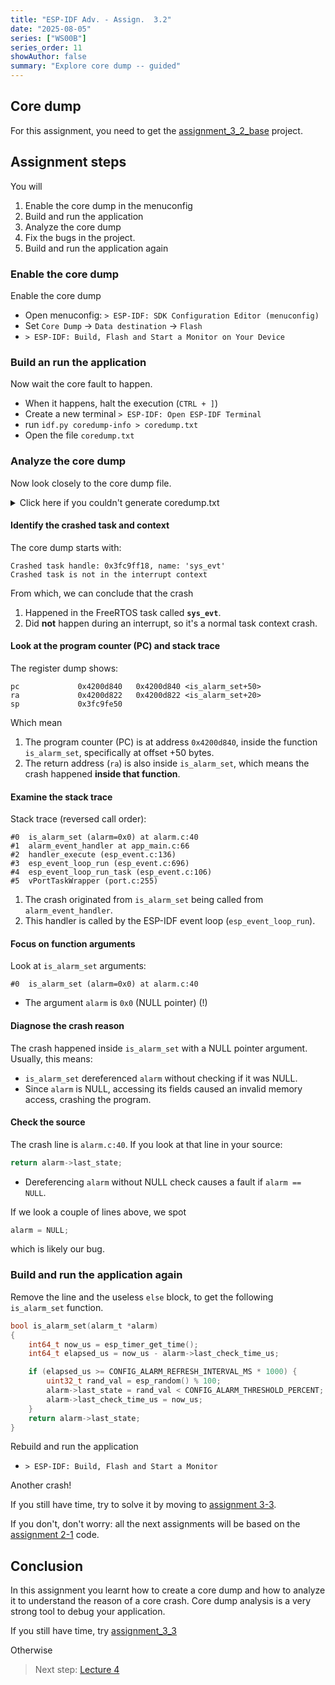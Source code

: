 ```yaml
---
title: "ESP-IDF Adv. - Assign.  3.2"
date: "2025-08-05"
series: ["WS00B"]
series_order: 11
showAuthor: false
summary: "Explore core dump -- guided"
---
```


## Core dump

For this assignment, you need to get the [assignment_3_2_base](https://github.com/FBEZ-docs-and-templates/devrel-advanced-workshop-code/tree/main/assignment_3_2_base) project.

## Assignment steps

You will
1. Enable the core dump in the menuconfig
2. Build and run the application
3. Analyze the core dump
4. Fix the bugs in the project.
5. Build and run the application again


### Enable the core dump

Enable the core dump

* Open menuconfig: `> ESP-IDF: SDK Configuration Editor (menuconfig)`
* Set `Core Dump` &rarr; `Data destination` &rarr; `Flash`
* `> ESP-IDF: Build, Flash and Start a Monitor on Your Device`

### Build an run the application

Now wait the core fault to happen.

* When it happens, halt the execution (`CTRL + ]`)
* Create a new terminal `> ESP-IDF: Open ESP-IDF Terminal`
* run `idf.py coredump-info > coredump.txt`
* Open the file `coredump.txt`

### Analyze the core dump

Now look closely to the core dump file.

<details>
<summary>Click here if you couldn't generate coredump.txt</summary>

```bash
Executing action: coredump-info
Serial port /dev/cu.usbmodem1131101
Connecting...
Detecting chip type... ESP32-C3
===============================================================
==================== ESP32 CORE DUMP START ====================

Crashed task handle: 0x3fc9ff18, name: 'sys_evt', GDB name: 'process 1070202648'
Crashed task is not in the interrupt context

================== CURRENT THREAD REGISTERS ===================
ra             0x4200d822	0x4200d822 <is_alarm_set+20>
sp             0x3fc9fe50	0x3fc9fe50
gp             0x3fc94600	0x3fc94600 <country_info_24ghz+200>
tp             0x3fc9ff10	0x3fc9ff10
t0             0x4005890e	1074104590
t1             0x90000000	-1879048192
t2             0xffffffff	-1
fp             0x0	0x0
s1             0x8b7f7a	9142138
a0             0x8b7f7a	9142138
a1             0x0	0
a2             0x8b7f7a0	146274208
a3             0x0	0
a4             0x4ddf	19935
a5             0x4c4b3f	4999999
a6             0x60023000	1610756096
a7             0xa	10
s2             0x0	0
s3             0x0	0
s4             0xffffffff	-1
s5             0x0	0
s6             0xffffffff	-1
s7             0x0	0
s8             0x0	0
s9             0x0	0
s10            0x0	0
s11            0x0	0
t3             0x0	0
t4             0xfe42	65090
t5             0x0	0
t6             0x0	0
pc             0x4200d840	0x4200d840 <is_alarm_set+50>

==================== CURRENT THREAD STACK =====================
#0  is_alarm_set (alarm=0x0) at /Users/francesco/Documents/articles/devrel-advanced-workshop-code/assignment_3_2/components/alarm/alarm.c:40
#1  0x4200d48c in alarm_event_handler (handler_arg=<optimized out>, base=<optimized out>, id=<optimized out>, event_data=<optimized out>) at /Users/francesco/Documents/articles/devrel-advanced-workshop-code/assignment_3_2/main/app_main.c:66
#2  0x420b1944 in handler_execute (loop=loop@entry=0x3fc9f13c, handler=<optimized out>, post=<error reading variable: Cannot access memory at address 0x4c4b3f>) at /Users/francesco/esp/v5.4.2/esp-idf/components/esp_event/esp_event.c:136
#3  0x420b2290 in esp_event_loop_run (event_loop=event_loop@entry=0x3fc9f13c, ticks_to_run=ticks_to_run@entry=4294967295) at /Users/francesco/esp/v5.4.2/esp-idf/components/esp_event/esp_event.c:696
#4  0x420b2388 in esp_event_loop_run_task (args=0x3fc9f13c, args@entry=<error reading variable: value has been optimized out>) at /Users/francesco/esp/v5.4.2/esp-idf/components/esp_event/esp_event.c:106
#5  0x403877cc in vPortTaskWrapper (pxCode=<optimized out>, pvParameters=<optimized out>) at /Users/francesco/esp/v5.4.2/esp-idf/components/freertos/FreeRTOS-Kernel/portable/riscv/port.c:255

======================== THREADS INFO =========================
  Id   Target Id          Frame
* 1    process 1070202648 is_alarm_set (alarm=0x0) at /Users/francesco/Documents/articles/devrel-advanced-workshop-code/assignment_3_2/components/alarm/alarm.c:40
  2    process 1070198548 0x403851d4 in esp_cpu_wait_for_intr () at /Users/francesco/esp/v5.4.2/esp-idf/components/esp_hw_support/cpu.c:64
  3    process 1070209148 0x4038345e in esp_crosscore_int_send_yield (core_id=core_id@entry=0) at /Users/francesco/esp/v5.4.2/esp-idf/components/esp_system/crosscore_int.c:121
  4    process 1070196668 0x4038345e in esp_crosscore_int_send_yield (core_id=core_id@entry=0) at /Users/francesco/esp/v5.4.2/esp-idf/components/esp_system/crosscore_int.c:121
  5    process 1070253776 0x4038345e in esp_crosscore_int_send_yield (core_id=core_id@entry=0) at /Users/francesco/esp/v5.4.2/esp-idf/components/esp_system/crosscore_int.c:121
  6    process 1070222780 0x4038345e in esp_crosscore_int_send_yield (core_id=core_id@entry=0) at /Users/francesco/esp/v5.4.2/esp-idf/components/esp_system/crosscore_int.c:121
  7    process 1070191796 0x40387998 in vPortClearInterruptMaskFromISR (prev_int_level=1) at /Users/francesco/esp/v5.4.2/esp-idf/components/freertos/FreeRTOS-Kernel/portable/riscv/port.c:515


       TCB             NAME PRIO C/B  STACK USED/FREE
---------- ---------------- -------- ----------------
0x3fc9ff18          sys_evt    20/20         352/2460
0x3fc9ef14             IDLE      0/0         208/1312
0x3fca187c              tiT    18/18         336/3240
0x3fc9e7bc             main      1/1         336/3752
0x3fcac6d0        mqtt_task      5/5         768/5372
0x3fca4dbc             wifi    23/23         336/6312
0x3fc9d4b4        esp_timer    22/22         224/3856

==================== THREAD 1 (TCB: 0x3fc9ff18, name: 'sys_evt') =====================
#0  is_alarm_set (alarm=0x0) at /Users/francesco/Documents/articles/devrel-advanced-workshop-code/assignment_3_2/components/alarm/alarm.c:40
#1  0x4200d48c in alarm_event_handler (handler_arg=<optimized out>, base=<optimized out>, id=<optimized out>, event_data=<optimized out>) at /Users/francesco/Documents/articles/devrel-advanced-workshop-code/assignment_3_2/main/app_main.c:66
#2  0x420b1944 in handler_execute (loop=loop@entry=0x3fc9f13c, handler=<optimized out>, post=<error reading variable: Cannot access memory at address 0x4c4b3f>) at /Users/francesco/esp/v5.4.2/esp-idf/components/esp_event/esp_event.c:136
#3  0x420b2290 in esp_event_loop_run (event_loop=event_loop@entry=0x3fc9f13c, ticks_to_run=ticks_to_run@entry=4294967295) at /Users/francesco/esp/v5.4.2/esp-idf/components/esp_event/esp_event.c:696
#4  0x420b2388 in esp_event_loop_run_task (args=0x3fc9f13c, args@entry=<error reading variable: value has been optimized out>) at /Users/francesco/esp/v5.4.2/esp-idf/components/esp_event/esp_event.c:106
#5  0x403877cc in vPortTaskWrapper (pxCode=<optimized out>, pvParameters=<optimized out>) at /Users/francesco/esp/v5.4.2/esp-idf/components/freertos/FreeRTOS-Kernel/portable/riscv/port.c:255

==================== THREAD 2 (TCB: 0x3fc9ef14, name: 'IDLE') =====================
#0  0x403851d4 in esp_cpu_wait_for_intr () at /Users/francesco/esp/v5.4.2/esp-idf/components/esp_hw_support/cpu.c:64
#1  0x42015ce8 in esp_vApplicationIdleHook () at /Users/francesco/esp/v5.4.2/esp-idf/components/esp_system/freertos_hooks.c:58
#2  0x4038859c in prvIdleTask (pvParameters=<error reading variable: value has been optimized out>) at /Users/francesco/esp/v5.4.2/esp-idf/components/freertos/FreeRTOS-Kernel/tasks.c:4341
#3  0x403877cc in vPortTaskWrapper (pxCode=<optimized out>, pvParameters=<optimized out>) at /Users/francesco/esp/v5.4.2/esp-idf/components/freertos/FreeRTOS-Kernel/portable/riscv/port.c:255

==================== THREAD 3 (TCB: 0x3fca187c, name: 'tiT') =====================
#0  0x4038345e in esp_crosscore_int_send_yield (core_id=core_id@entry=0) at /Users/francesco/esp/v5.4.2/esp-idf/components/esp_system/crosscore_int.c:121
#1  0x40387a5c in vPortYield () at /Users/francesco/esp/v5.4.2/esp-idf/components/freertos/FreeRTOS-Kernel/portable/riscv/port.c:638
#2  0x40387450 in xQueueReceive (xQueue=0x3fca099c, pvBuffer=pvBuffer@entry=0x3fca182c, xTicksToWait=<optimized out>, xTicksToWait@entry=6) at /Users/francesco/esp/v5.4.2/esp-idf/components/freertos/FreeRTOS-Kernel/queue.c:1659
#3  0x42086ae8 in sys_arch_mbox_fetch (mbox=mbox@entry=0x3fc9b7c0 <tcpip_mbox>, msg=msg@entry=0x3fca182c, timeout=60) at /Users/francesco/esp/v5.4.2/esp-idf/components/lwip/port/freertos/sys_arch.c:313
#4  0x420710ea in tcpip_timeouts_mbox_fetch (mbox=mbox@entry=0x3fc9b7c0 <tcpip_mbox>, msg=msg@entry=0x3fca182c) at /Users/francesco/esp/v5.4.2/esp-idf/components/lwip/lwip/src/api/tcpip.c:104
#5  0x420711dc in tcpip_thread (arg=<error reading variable: value has been optimized out>) at /Users/francesco/esp/v5.4.2/esp-idf/components/lwip/lwip/src/api/tcpip.c:142
#6  0x403877cc in vPortTaskWrapper (pxCode=<optimized out>, pvParameters=<optimized out>) at /Users/francesco/esp/v5.4.2/esp-idf/components/freertos/FreeRTOS-Kernel/portable/riscv/port.c:255

==================== THREAD 4 (TCB: 0x3fc9e7bc, name: 'main') =====================
#0  0x4038345e in esp_crosscore_int_send_yield (core_id=core_id@entry=0) at /Users/francesco/esp/v5.4.2/esp-idf/components/esp_system/crosscore_int.c:121
#1  0x40387a5c in vPortYield () at /Users/francesco/esp/v5.4.2/esp-idf/components/freertos/FreeRTOS-Kernel/portable/riscv/port.c:638
#2  0x40388d04 in vTaskDelay (xTicksToDelay=xTicksToDelay@entry=100) at /Users/francesco/esp/v5.4.2/esp-idf/components/freertos/FreeRTOS-Kernel/tasks.c:1588
#3  0x4200d7e8 in app_main () at /Users/francesco/Documents/articles/devrel-advanced-workshop-code/assignment_3_2/main/app_main.c:136
#4  0x420b420e in main_task (args=<error reading variable: value has been optimized out>) at /Users/francesco/esp/v5.4.2/esp-idf/components/freertos/app_startup.c:208
#5  0x403877cc in vPortTaskWrapper (pxCode=<optimized out>, pvParameters=<optimized out>) at /Users/francesco/esp/v5.4.2/esp-idf/components/freertos/FreeRTOS-Kernel/portable/riscv/port.c:255

==================== THREAD 5 (TCB: 0x3fcac6d0, name: 'mqtt_task') =====================
#0  0x4038345e in esp_crosscore_int_send_yield (core_id=core_id@entry=0) at /Users/francesco/esp/v5.4.2/esp-idf/components/esp_system/crosscore_int.c:121
#1  0x40387a5c in vPortYield () at /Users/francesco/esp/v5.4.2/esp-idf/components/freertos/FreeRTOS-Kernel/portable/riscv/port.c:638
#2  0x403875bc in xQueueSemaphoreTake (xQueue=0x3fcac8e0, xTicksToWait=<optimized out>, xTicksToWait@entry=4294967295) at /Users/francesco/esp/v5.4.2/esp-idf/components/freertos/FreeRTOS-Kernel/queue.c:1901
#3  0x42086910 in sys_arch_sem_wait (sem=sem@entry=0x3fcac8d0, timeout=timeout@entry=0) at /Users/francesco/esp/v5.4.2/esp-idf/components/lwip/port/freertos/sys_arch.c:165
#4  0x420713d4 in tcpip_send_msg_wait_sem (fn=<optimized out>, apimsg=apimsg@entry=0x3fcae33c, sem=0x3fcac8d0) at /Users/francesco/esp/v5.4.2/esp-idf/components/lwip/lwip/src/api/tcpip.c:461
#5  0x42088840 in netconn_gethostbyname_addrtype (name=name@entry=0x3fcac8b8 <error: Cannot access memory at address 0x3fcac8b8>, addr=addr@entry=0x3fcae3a8, dns_addrtype=<optimized out>) at /Users/francesco/esp/v5.4.2/esp-idf/components/lwip/lwip/src/api/api_lib.c:1333
#6  0x4206de2a in lwip_getaddrinfo (nodename=nodename@entry=0x3fcac8b8 <error: Cannot access memory at address 0x3fcac8b8>, servname=servname@entry=0x0, hints=hints@entry=0x3fcae3fc, res=res@entry=0x3fcae41c) at /Users/francesco/esp/v5.4.2/esp-idf/components/lwip/lwip/src/api/netdb.c:495
#7  0x42021468 in getaddrinfo (nodename=0x3fcac8b8 <error: Cannot access memory at address 0x3fcac8b8>, servname=0x0, hints=0x3fcae3fc, res=0x3fcae41c) at /Users/francesco/esp/v5.4.2/esp-idf/components/lwip/include/lwip/netdb.h:23
#8  esp_tls_hostname_to_fd (host=<optimized out>, hostlen=<optimized out>, port=1883, addr_family=<optimized out>, address=address@entry=0x3fcae464, fd=fd@entry=0x3fcae460) at /Users/francesco/esp/v5.4.2/esp-idf/components/esp-tls/esp_tls.c:210
#9  0x420218c4 in tcp_connect (host=host@entry=0x3fca24cc <error: Cannot access memory at address 0x3fca24cc>, hostlen=<optimized out>, port=port@entry=1883, cfg=cfg@entry=0x3fcac83c, error_handle=error_handle@entry=0x3fcac824, sockfd=sockfd@entry=0x3fcac8a0) at /Users/francesco/esp/v5.4.2/esp-idf/components/esp-tls/esp_tls.c:359
#10 0x42021ebc in esp_tls_plain_tcp_connect (host=host@entry=0x3fca24cc <error: Cannot access memory at address 0x3fca24cc>, hostlen=<optimized out>, port=port@entry=1883, cfg=cfg@entry=0x3fcac83c, error_handle=error_handle@entry=0x3fcac824, sockfd=sockfd@entry=0x3fcac8a0) at /Users/francesco/esp/v5.4.2/esp-idf/components/esp-tls/esp_tls.c:533
#11 0x42023e06 in tcp_connect (t=<optimized out>, host=0x3fca24cc <error: Cannot access memory at address 0x3fca24cc>, port=1883, timeout_ms=10000) at /Users/francesco/esp/v5.4.2/esp-idf/components/tcp_transport/transport_ssl.c:148
#12 0x42023210 in esp_transport_connect (t=<optimized out>, host=<optimized out>, port=<optimized out>, timeout_ms=<optimized out>) at /Users/francesco/esp/v5.4.2/esp-idf/components/tcp_transport/transport.c:123
#13 0x4200f628 in esp_mqtt_task (pv=0x3fca1a28, pv@entry=<error reading variable: value has been optimized out>) at /Users/francesco/esp/v5.4.2/esp-idf/components/mqtt/esp-mqtt/mqtt_client.c:1620
#14 0x403877cc in vPortTaskWrapper (pxCode=<optimized out>, pvParameters=<optimized out>) at /Users/francesco/esp/v5.4.2/esp-idf/components/freertos/FreeRTOS-Kernel/portable/riscv/port.c:255

==================== THREAD 6 (TCB: 0x3fca4dbc, name: 'wifi') =====================
#0  0x4038345e in esp_crosscore_int_send_yield (core_id=core_id@entry=0) at /Users/francesco/esp/v5.4.2/esp-idf/components/esp_system/crosscore_int.c:121
#1  0x40387a5c in vPortYield () at /Users/francesco/esp/v5.4.2/esp-idf/components/freertos/FreeRTOS-Kernel/portable/riscv/port.c:638
#2  0x40387450 in xQueueReceive (xQueue=0x3fca2c9c, pvBuffer=0x3fca4d48, xTicksToWait=<optimized out>, xTicksToWait@entry=4294967295) at /Users/francesco/esp/v5.4.2/esp-idf/components/freertos/FreeRTOS-Kernel/queue.c:1659
#3  0x420b3d64 in queue_recv_wrapper (queue=<optimized out>, item=<optimized out>, block_time_tick=<optimized out>) at /Users/francesco/esp/v5.4.2/esp-idf/components/esp_wifi/esp32c3/esp_adapter.c:238
#4  0x400407be in ppTask ()
#5  0x403877cc in vPortTaskWrapper (pxCode=<optimized out>, pvParameters=<optimized out>) at /Users/francesco/esp/v5.4.2/esp-idf/components/freertos/FreeRTOS-Kernel/portable/riscv/port.c:255

==================== THREAD 7 (TCB: 0x3fc9d4b4, name: 'esp_timer') =====================
#0  0x40387998 in vPortClearInterruptMaskFromISR (prev_int_level=1) at /Users/francesco/esp/v5.4.2/esp-idf/components/freertos/FreeRTOS-Kernel/portable/riscv/port.c:515
#1  0x40387a28 in vPortExitCritical () at /Users/francesco/esp/v5.4.2/esp-idf/components/freertos/FreeRTOS-Kernel/portable/riscv/port.c:624
#2  0x40389774 in ulTaskGenericNotifyTake (uxIndexToWait=uxIndexToWait@entry=0, xClearCountOnExit=xClearCountOnExit@entry=1, xTicksToWait=xTicksToWait@entry=4294967295) at /Users/francesco/esp/v5.4.2/esp-idf/components/freertos/FreeRTOS-Kernel/tasks.c:5759
#3  0x42017e9a in timer_task (arg=<error reading variable: value has been optimized out>) at /Users/francesco/esp/v5.4.2/esp-idf/components/esp_timer/src/esp_timer.c:459
#4  0x403877cc in vPortTaskWrapper (pxCode=<optimized out>, pvParameters=<optimized out>) at /Users/francesco/esp/v5.4.2/esp-idf/components/freertos/FreeRTOS-Kernel/portable/riscv/port.c:255


======================= ALL MEMORY REGIONS ========================
Name   Address   Size   Attrs
.rtc.text 0x50000000 0x0 RW
.rtc.force_fast 0x50000000 0x1c RW A
.rtc_noinit 0x5000001c 0x0 RW
.rtc.force_slow 0x5000001c 0x0 RW
.iram0.text 0x40380000 0x13d0a R XA
.dram0.data 0x3fc93e00 0x2ed8 RW A
.flash.text 0x42000020 0xb4fd8 R XA
.flash.appdesc 0x3c0c0020 0x100 R  A
.flash.rodata 0x3c0c0120 0x1ff3c RW A
.eh_frame_hdr 0x3c0e005c 0x0 RW
.eh_frame 0x3c0e005c 0x0 RW
.flash.tdata 0x3c0e005c 0x0 RW
.iram0.data 0x40393e00 0x0 RW
.iram0.bss 0x40393e00 0x0 RW
.dram0.heap_start 0x3fc9b8e0 0x0 RW
.coredump.tasks.data 0x3fc9ff18 0x150 RW
.coredump.tasks.data 0x3fc9fdb0 0x160 RW
.coredump.tasks.data 0x3fc9ef14 0x150 RW
.coredump.tasks.data 0x3fc9ee30 0xd0 RW
.coredump.tasks.data 0x3fca187c 0x150 RW
.coredump.tasks.data 0x3fca1720 0x150 RW
.coredump.tasks.data 0x3fc9e7bc 0x150 RW
.coredump.tasks.data 0x3fc9e660 0x150 RW
.coredump.tasks.data 0x3fcac6d0 0x150 RW
.coredump.tasks.data 0x3fcae240 0x300 RW
.coredump.tasks.data 0x3fca4dbc 0x150 RW
.coredump.tasks.data 0x3fca4c60 0x150 RW
.coredump.tasks.data 0x3fc9d4b4 0x150 RW
.coredump.tasks.data 0x3fc9d3c0 0xe0 RW

===================== ESP32 CORE DUMP END =====================
===============================================================
Done!

```
</details>

#### Identify the crashed task and context

The core dump starts with:

```
Crashed task handle: 0x3fc9ff18, name: 'sys_evt'
Crashed task is not in the interrupt context
```
From which, we can conclude that the crash
1. Happened in the FreeRTOS task called **`sys_evt`**.
2. Did **not** happen during an interrupt, so it's a normal task context crash.

#### Look at the program counter (PC) and stack trace

The register dump shows:

```
pc             0x4200d840	0x4200d840 <is_alarm_set+50>
ra             0x4200d822	0x4200d822 <is_alarm_set+20>
sp             0x3fc9fe50
```

Which mean
1. The program counter (PC) is at address `0x4200d840`, inside the function `is_alarm_set`, specifically at offset +50 bytes.
2. The return address (`ra`) is also inside `is_alarm_set`, which means the crash happened __inside that function__.

#### Examine the stack trace

Stack trace (reversed call order):

```
#0  is_alarm_set (alarm=0x0) at alarm.c:40
#1  alarm_event_handler at app_main.c:66
#2  handler_execute (esp_event.c:136)
#3  esp_event_loop_run (esp_event.c:696)
#4  esp_event_loop_run_task (esp_event.c:106)
#5  vPortTaskWrapper (port.c:255)
```

1. The crash originated from `is_alarm_set` being called from `alarm_event_handler`.
2. This handler is called by the ESP-IDF event loop (`esp_event_loop_run`).

#### Focus on function arguments

Look at `is_alarm_set` arguments:

```
#0  is_alarm_set (alarm=0x0) at alarm.c:40
```

* The argument `alarm` is `0x0` (NULL pointer) (!)

#### Diagnose the crash reason

The crash happened inside `is_alarm_set` with a NULL pointer argument. Usually, this means:

* `is_alarm_set` dereferenced `alarm` without checking if it was NULL.
* Since `alarm` is NULL, accessing its fields caused an invalid memory access, crashing the program.

#### Check the source

The crash line is `alarm.c:40`. If you look at that line in your source:

```c
return alarm->last_state;
```

* Dereferencing `alarm` without NULL check causes a fault if `alarm == NULL`.

If we look a couple of lines above, we spot

```c
alarm = NULL;
```

which is likely our bug.


### Build and run the application again

Remove the line and the useless `else` block, to get the following `is_alarm_set` function.

```c
bool is_alarm_set(alarm_t *alarm)
{
    int64_t now_us = esp_timer_get_time();
    int64_t elapsed_us = now_us - alarm->last_check_time_us;

    if (elapsed_us >= CONFIG_ALARM_REFRESH_INTERVAL_MS * 1000) {
        uint32_t rand_val = esp_random() % 100;
        alarm->last_state = rand_val < CONFIG_ALARM_THRESHOLD_PERCENT;
        alarm->last_check_time_us = now_us;
    }
    return alarm->last_state;
}

```

Rebuild and run the application

* `> ESP-IDF: Build, Flash and Start a Monitor`


Another crash!

If you still have time, try to solve it by moving to [assignment 3-3](../assignment-3-2/).

If you don't, don't worry: all the next assignments will be based on the [assignment 2-1](../assignment-2-1/) code.


## Conclusion

In this assignment you learnt how to create a core dump and how to analyze it to understand the reason of a core crash.
Core dump analysis is a very strong tool to debug your application.

If you still have time, try [assignment_3_3](../assignment-3-3/)

Otherwise
> Next step: [Lecture 4](../lecture-4/)
